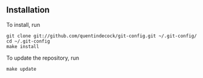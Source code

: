 Installation
------------

To install, run

    git clone git://github.com/quentindecock/git-config.git ~/.git-config/
    cd ~/.git-config
    make install

To update the repository, run

    make update
